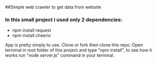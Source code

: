 ##Simple web crawler to get data from website

### In this small project i used only 2 dependencies:

- npm install request
- npm install cheerio

App is pretty simply to use. Clone or fork then clone this repo. Open terminal in root folder of this project and type "npm install", to see how it works run "node server.js" command in your terminal.
